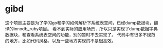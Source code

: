 # gibd
这个项目主要是为了学习go和学习如何解析下系统表空间，已经dump数据块，翻译的innodb_ruby项目。
看不到实际的应用场景，所以只是实现了dump数据字典数据块，和查看系统表空间的功能，别的暂时不去实现了。
代码中有很多不规范的地方，比如代码风格，以及一些地方实现的不是很高效。

